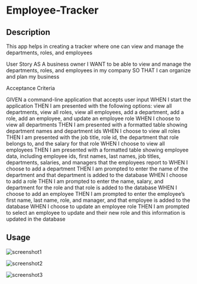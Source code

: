 # Employee-Tracker

## Description 

This app helps in creating a tracker where one can view and manage the departments, roles, and employees 

User Story
AS A business owner
I WANT to be able to view and manage the departments, roles, and employees in my company
SO THAT I can organize and plan my business

Acceptance Criteria

GIVEN a command-line application that accepts user input
WHEN I start the application
THEN I am presented with the following options: view all departments, view all roles, view all employees, add a department, add a role, add an employee, and update an employee role
WHEN I choose to view all departments
THEN I am presented with a formatted table showing department names and department ids
WHEN I choose to view all roles
THEN I am presented with the job title, role id, the department that role belongs to, and the salary for that role
WHEN I choose to view all employees
THEN I am presented with a formatted table showing employee data, including employee ids, first names, last names, job titles, departments, salaries, and managers that the employees report to
WHEN I choose to add a department
THEN I am prompted to enter the name of the department and that department is added to the database
WHEN I choose to add a role
THEN I am prompted to enter the name, salary, and department for the role and that role is added to the database
WHEN I choose to add an employee
THEN I am prompted to enter the employee’s first name, last name, role, and manager, and that employee is added to the database
WHEN I choose to update an employee role
THEN I am prompted to select an employee to update and their new role and this information is updated in the database

## Usage
![screenshot1](https://user-images.githubusercontent.com/112586779/199641492-9ae262f1-1730-40ab-b6a6-27023f96c333.png)

![screenshot2](https://user-images.githubusercontent.com/112586779/199641502-44080eef-9089-472d-baf6-4b0924bb6f4c.png)

![screenshot3](https://user-images.githubusercontent.com/112586779/199641538-c46e6ba7-f55a-4975-a224-39e71be51b0c.png)

